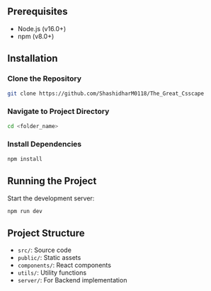 


## Prerequisites
- Node.js (v16.0+)
- npm (v8.0+)

## Installation

### Clone the Repository
```bash
git clone https://github.com/ShashidharM0118/The_Great_Csscape
```

### Navigate to Project Directory
```bash
cd <folder_name>
```

### Install Dependencies
```bash
npm install
```

## Running the Project
Start the development server:
```bash
npm run dev
```


## Project Structure
- `src/`: Source code
- `public/`: Static assets
- `components/`: React components
- `utils/`: Utility functions
- `server/`: For Backend implementation

